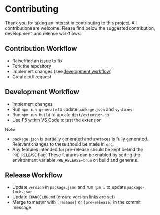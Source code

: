 # Contributing

Thank you for taking an interest in contributing to this project. All contributions are welcome. Please find below the suggested contribution, development, and release workflows.

## Contribution Workflow

- Raise/find an [issue](https://github.com/harrydowning/vscode-yaml-embedded-languages/issues) to fix
- Fork the repository
- Implement changes (see [development workflow](#development-workflow))
- Create pull request

## Development Workflow

- Implement changes
- Run `npm run generate` to update `package.json` and `syntaxes`
- Run `npm run build` to update `dist/extension.js`
- Use F5 within VS Code to test the extension

> [!NOTE]
>
> - `package.json` is partially generated and `syntaxes` is fully generated. Relevant changes to these should be made in `src`.
> - Any features intended for pre-release should be kept behind the `PRE_RELEASE` flag. These features can be enabled by setting the environment variable `PRE_RELEASE=true` on build and generate.

## Release Workflow

- Update `version` in `package.json` and run `npm i` to update `package-lock.json`
- Update `CHANGELOG.md` (ensure version links are set)
- Merge to master with `[release]` or `[pre-release]` in the commit message

